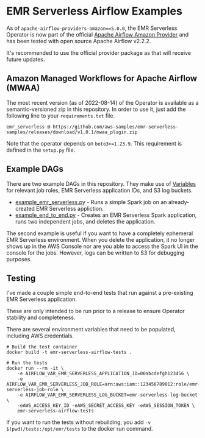 # EMR Serverless Airflow Examples

As of `apache-airflow-providers-amazon==5.0.0`, the EMR Serverless Operator is now part of the official [Apache Airflow Amazon Provider](https://airflow.apache.org/docs/apache-airflow-providers-amazon/stable/index.html) and has been tested with open source Apache Airflow v2.2.2.

It's recommended to use the official provider package as that will receive future updates.

## Amazon Managed Workflows for Apache Airflow (MWAA)

The most recent version (as of 2022-08-14) of the Operator is available as a semantic-versioned zip in this repository. In order to use it, just add the following line to your `requirements.txt` file.

```
emr_serverless @ https://github.com/aws-samples/emr-serverless-samples/releases/download/v1.0.1/mwaa_plugin.zip
```

Note that the operator depends on `boto3>=1.23.9`. This requirement is defined in the `setup.py` file.

## Example DAGs

There are two example DAGs in this repository. They make use of [Variables](https://airflow.apache.org/docs/apache-airflow/stable/howto/variable.html) for relevant job roles, EMR Serverless application IDs, and S3 log buckets.

- [example_emr_serverless.py](./dags/example_emr_serverless.py) - Runs a simple Spark job on an already-created EMR Serverless appliction.
- [example_end_to_end.py](./dags/example_end_to_end.py) - Creates an EMR Serverless Spark application, runs two independent jobs, and deletes the application.

The second example is useful if you want to have a completely ephemeral EMR Serverless environment. When you delete the application, it no longer shows up in the AWS Console nor are you able to access the Spark UI in the console for the jobs. However, logs can be written to S3 for debugging purposes.

## Testing

I've made a couple simple end-to-end tests that run against a pre-existing EMR Serverless application.

These are only intended to be run prior to a release to ensure Operator stability and completeness.

There are several environment variables that need to be populated, including AWS credentials.

```
# Build the test container
docker build -t emr-serverless-airflow-tests .

# Run the tests
docker run --rm -it \
    -e AIRFLOW_VAR_EMR_SERVERLESS_APPLICATION_ID=00abcdefgh123456 \
    -e AIRFLOW_VAR_EMR_SERVERLESS_JOB_ROLE=arn:aws:iam::123456789012:role/emr-serverless-job-role \
    -e AIRFLOW_VAR_EMR_SERVERLESS_LOG_BUCKET=emr-serverless-log-bucket \
    -eAWS_ACCESS_KEY_ID -eAWS_SECRET_ACCESS_KEY -eAWS_SESSION_TOKEN \
    emr-serverless-airflow-tests
```

If you want to run the tests without rebuilding, you add `-v $(pwd)/tests:/opt/emr/tests` to the docker run command.